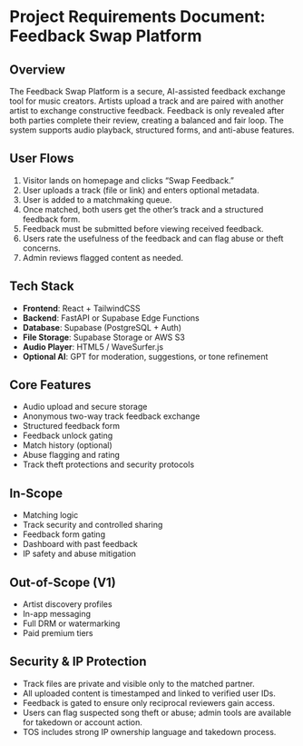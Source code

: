 # Project Requirements Document: Feedback Swap Platform

## Overview
The Feedback Swap Platform is a secure, AI-assisted feedback exchange tool for music creators. Artists upload a track and are paired with another artist to exchange constructive feedback. Feedback is only revealed after both parties complete their review, creating a balanced and fair loop. The system supports audio playback, structured forms, and anti-abuse features.

## User Flows
1. Visitor lands on homepage and clicks “Swap Feedback.”
2. User uploads a track (file or link) and enters optional metadata.
3. User is added to a matchmaking queue.
4. Once matched, both users get the other’s track and a structured feedback form.
5. Feedback must be submitted before viewing received feedback.
6. Users rate the usefulness of the feedback and can flag abuse or theft concerns.
7. Admin reviews flagged content as needed.

## Tech Stack
- **Frontend**: React + TailwindCSS
- **Backend**: FastAPI or Supabase Edge Functions
- **Database**: Supabase (PostgreSQL + Auth)
- **File Storage**: Supabase Storage or AWS S3
- **Audio Player**: HTML5 / WaveSurfer.js
- **Optional AI**: GPT for moderation, suggestions, or tone refinement

## Core Features
- Audio upload and secure storage
- Anonymous two-way track feedback exchange
- Structured feedback form
- Feedback unlock gating
- Match history (optional)
- Abuse flagging and rating
- Track theft protections and security protocols

## In-Scope
- Matching logic
- Track security and controlled sharing
- Feedback form gating
- Dashboard with past feedback
- IP safety and abuse mitigation

## Out-of-Scope (V1)
- Artist discovery profiles
- In-app messaging
- Full DRM or watermarking
- Paid premium tiers

## Security & IP Protection
- Track files are private and visible only to the matched partner.
- All uploaded content is timestamped and linked to verified user IDs.
- Feedback is gated to ensure only reciprocal reviewers gain access.
- Users can flag suspected song theft or abuse; admin tools are available for takedown or account action.
- TOS includes strong IP ownership language and takedown process.
